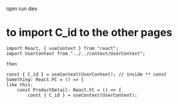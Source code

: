 npm run dev

# to import C_id to the other pages

```
import React, { useContext } from "react";
import UserContext from "../../context/UserContext";

then

const { C_id } = useContext(UserContext); // inside ** const Something: React.FC = () => {
like this:
    const ProductDetail: React.FC = () => {
        const { C_id } = useContext(UserContext);
```

```npm install -D sass-embedded

